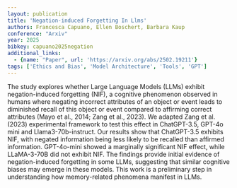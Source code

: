 ```yaml
---
layout: publication
title: 'Negation-induced Forgetting In Llms'
authors: Francesca Capuano, Ellen Boschert, Barbara Kaup
conference: "Arxiv"
year: 2025
bibkey: capuano2025negation
additional_links:
  - {name: "Paper", url: 'https://arxiv.org/abs/2502.19211'}
tags: ['Ethics and Bias', 'Model Architecture', 'Tools', 'GPT']
---
```

The study explores whether Large Language Models (LLMs) exhibit
negation-induced forgetting (NIF), a cognitive phenomenon observed in humans
where negating incorrect attributes of an object or event leads to diminished
recall of this object or event compared to affirming correct attributes (Mayo
et al., 2014; Zang et al., 2023). We adapted Zang et al. (2023) experimental
framework to test this effect in ChatGPT-3.5, GPT-4o mini and
Llama3-70b-instruct. Our results show that ChatGPT-3.5 exhibits NIF, with
negated information being less likely to be recalled than affirmed information.
GPT-4o-mini showed a marginally significant NIF effect, while LLaMA-3-70B did
not exhibit NIF. The findings provide initial evidence of negation-induced
forgetting in some LLMs, suggesting that similar cognitive biases may emerge in
these models. This work is a preliminary step in understanding how
memory-related phenomena manifest in LLMs.
